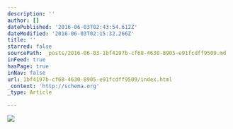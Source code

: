 ```yaml
---
description: ''
author: []
datePublished: '2016-06-03T02:43:54.612Z'
dateModified: '2016-06-03T02:15:32.266Z'
title: ''
starred: false
sourcePath: _posts/2016-06-03-1bf4197b-cf68-4630-8905-e91fcdff9509.md
inFeed: true
hasPage: true
inNav: false
url: 1bf4197b-cf68-4630-8905-e91fcdff9509/index.html
_context: 'http://schema.org'
_type: Article

---
```

![](https://the-grid-user-content.s3-us-west-2.amazonaws.com/281cb7f6-5ed9-4bd4-898b-3db51e594f07.jpg)